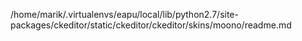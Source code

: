 /home/marik/.virtualenvs/eapu/local/lib/python2.7/site-packages/ckeditor/static/ckeditor/ckeditor/skins/moono/readme.md